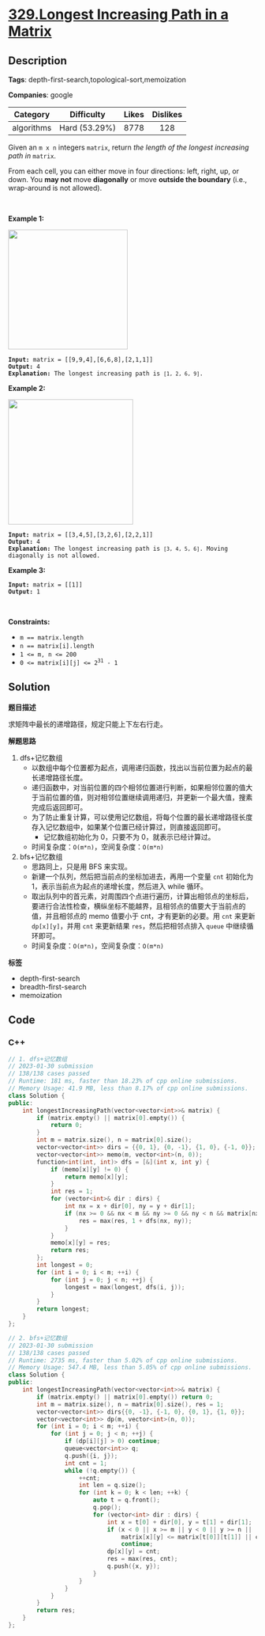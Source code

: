 # [329.Longest Increasing Path in a Matrix](https://leetcode.com/problems/longest-increasing-path-in-a-matrix/description/)

## Description

**Tags**: depth-first-search,topological-sort,memoization

**Companies**: google

|  Category  |  Difficulty   | Likes | Dislikes |
| :--------: | :-----------: | :---: | :------: |
| algorithms | Hard (53.29%) | 8778  |   128    |

<p>Given an <code>m x n</code> integers <code>matrix</code>, return <em>the length of the longest increasing path in </em><code>matrix</code>.</p>
<p>From each cell, you can either move in four directions: left, right, up, or down. You <strong>may not</strong> move <strong>diagonally</strong> or move <strong>outside the boundary</strong> (i.e., wrap-around is not allowed).</p>
<p>&nbsp;</p>
<p><strong class="example">Example 1:</strong></p>
<img alt="" src="https://assets.leetcode.com/uploads/2021/01/05/grid1.jpg" style="width: 242px; height: 242px;" />
<pre><code><strong>Input:</strong> matrix = [[9,9,4],[6,6,8],[2,1,1]]
<strong>Output:</strong> 4
<strong>Explanation:</strong> The longest increasing path is <code>[1, 2, 6, 9]</code>.</code></pre>
<p><strong class="example">Example 2:</strong></p>
<img alt="" src="https://assets.leetcode.com/uploads/2021/01/27/tmp-grid.jpg" style="width: 253px; height: 253px;" />
<pre><code><strong>Input:</strong> matrix = [[3,4,5],[3,2,6],[2,2,1]]
<strong>Output:</strong> 4
<strong>Explanation: </strong>The longest increasing path is <code>[3, 4, 5, 6]</code>. Moving diagonally is not allowed.</code></pre>
<p><strong class="example">Example 3:</strong></p>
<pre><code><strong>Input:</strong> matrix = [[1]]
<strong>Output:</strong> 1</code></pre>
<p>&nbsp;</p>
<p><strong>Constraints:</strong></p>
<ul>
  <li><code>m == matrix.length</code></li>
  <li><code>n == matrix[i].length</code></li>
  <li><code>1 &lt;= m, n &lt;= 200</code></li>
  <li><code>0 &lt;= matrix[i][j] &lt;= 2<sup>31</sup> - 1</code></li>
</ul>

## Solution

**题目描述**

求矩阵中最长的递增路径，规定只能上下左右行走。

**解题思路**

1. dfs+记忆数组
   - 以数组中每个位置都为起点，调用递归函数，找出以当前位置为起点的最长递增路径长度。
   - 递归函数中，对当前位置的四个相邻位置进行判断，如果相邻位置的值大于当前位置的值，则对相邻位置继续调用递归，并更新一个最大值，搜素完成后返回即可。
   - 为了防止重复计算，可以使用记忆数组，将每个位置的最长递增路径长度存入记忆数组中，如果某个位置已经计算过，则直接返回即可。
     - 记忆数组初始化为 0，只要不为 0，就表示已经计算过。
   - 时间复杂度：`O(m*n)`，空间复杂度：`O(m*n)`
2. bfs+记忆数组
   - 思路同上，只是用 BFS 来实现。
   - 新建一个队列，然后把当前点的坐标加进去，再用一个变量 `cnt` 初始化为 1，表示当前点为起点的递增长度，然后进入 while 循环。
   - 取出队列中的首元素，对周围四个点进行遍历，计算出相邻点的坐标后，要进行合法性检查，横纵坐标不能越界，且相邻点的值要大于当前点的值，并且相邻点的 memo 值要小于 cnt，才有更新的必要。用 `cnt` 来更新 `dp[x][y]`，并用 `cnt` 来更新结果 `res`，然后把相邻点排入 `queue` 中继续循环即可。
   - 时间复杂度：`O(m*n)`，空间复杂度：`O(m*n)`

**标签**

- depth-first-search
- breadth-first-search
- memoization

<!-- code start -->
## Code

### C++

```cpp
// 1. dfs+记忆数组
// 2023-01-30 submission
// 138/138 cases passed
// Runtime: 181 ms, faster than 18.23% of cpp online submissions.
// Memory Usage: 41.9 MB, less than 8.17% of cpp online submissions.
class Solution {
public:
    int longestIncreasingPath(vector<vector<int>>& matrix) {
        if (matrix.empty() || matrix[0].empty()) {
            return 0;
        }
        int m = matrix.size(), n = matrix[0].size();
        vector<vector<int>> dirs = {{0, 1}, {0, -1}, {1, 0}, {-1, 0}};
        vector<vector<int>> memo(m, vector<int>(n, 0));
        function<int(int, int)> dfs = [&](int x, int y) {
            if (memo[x][y] != 0) {
                return memo[x][y];
            }
            int res = 1;
            for (vector<int>& dir : dirs) {
                int nx = x + dir[0], ny = y + dir[1];
                if (nx >= 0 && nx < m && ny >= 0 && ny < n && matrix[nx][ny] > matrix[x][y]) {
                    res = max(res, 1 + dfs(nx, ny));
                }
            }
            memo[x][y] = res;
            return res;
        };
        int longest = 0;
        for (int i = 0; i < m; ++i) {
            for (int j = 0; j < n; ++j) {
                longest = max(longest, dfs(i, j));
            }
        }
        return longest;
    }
};
```

```cpp
// 2. bfs+记忆数组
// 2023-01-30 submission
// 138/138 cases passed
// Runtime: 2735 ms, faster than 5.02% of cpp online submissions.
// Memory Usage: 547.4 MB, less than 5.05% of cpp online submissions.
class Solution {
public:
    int longestIncreasingPath(vector<vector<int>>& matrix) {
        if (matrix.empty() || matrix[0].empty()) return 0;
        int m = matrix.size(), n = matrix[0].size(), res = 1;
        vector<vector<int>> dirs{{0, -1}, {-1, 0}, {0, 1}, {1, 0}};
        vector<vector<int>> dp(m, vector<int>(n, 0));
        for (int i = 0; i < m; ++i) {
            for (int j = 0; j < n; ++j) {
                if (dp[i][j] > 0) continue;
                queue<vector<int>> q;
                q.push({i, j});
                int cnt = 1;
                while (!q.empty()) {
                    ++cnt;
                    int len = q.size();
                    for (int k = 0; k < len; ++k) {
                        auto t = q.front();
                        q.pop();
                        for (vector<int> dir : dirs) {
                            int x = t[0] + dir[0], y = t[1] + dir[1];
                            if (x < 0 || x >= m || y < 0 || y >= n ||
                                matrix[x][y] <= matrix[t[0]][t[1]] || cnt <= dp[x][y])
                                continue;
                            dp[x][y] = cnt;
                            res = max(res, cnt);
                            q.push({x, y});
                        }
                    }
                }
            }
        }
        return res;
    }
};
```

<!-- code end -->
